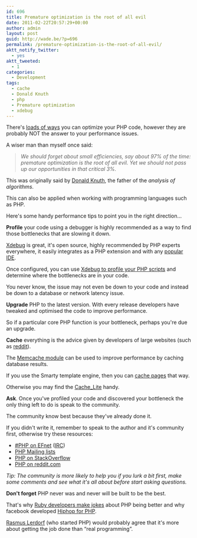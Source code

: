 ```yaml
---
id: 696
title: Premature optimization is the root of all evil
date: 2011-02-22T20:57:29+00:00
author: admin
layout: post
guid: http://wade.be/?p=696
permalink: /premature-optimization-is-the-root-of-all-evil/
aktt_notify_twitter:
  - yes
aktt_tweeted:
  - 1
categories:
  - Development
tags:
  - cache
  - Donald Knuth
  - php
  - Premature optimization
  - xdebug
---
```

<p class="lead">
  There's <a href="/50-php-optimisation-tips-revisited">loads of ways</a> you can optimize your PHP code, however they are probably NOT the answer to your performance issues.
</p>

A wiser man than myself once said:

> _We should forget about small efficiencies, say about 97% of the time: premature optimization is the root of all evil. Yet we should not pass up our opportunities in that critical 3%._

This was originally said by [Donald Knuth](http://en.wikipedia.org/wiki/Donald_Knuth), the father of the _analysis of algorithms_.

This can also be applied when working with programming languages such as PHP.

Here's some handy performance tips to point you in the right direction&#8230;

<!--more-->

**Profile** your code using a debugger is highly recommended as a way to find those bottlenecks that are slowing it down.

[Xdebug](http://xdebug.org) is great, it's open source, highly recommended by PHP experts everywhere, it easily integrates as a PHP extension and with any [popular IDE](http://www.ibm.com/developerworks/opensource/library/os-php-ide/index.html).

Once configured, you can use [Xdebug to profile your PHP scripts](http://www.xdebug.org/docs/profiler) and determine where the bottlenecks are in your code.

You never know, the issue may not even be down to your code and instead be down to a database or network latency issue.

**Upgrade** PHP to the latest version. With every release developers have tweaked and optimised the code to improve performance.

So if a particular core PHP function is your bottleneck, perhaps you're due an upgrade.

**Cache** everything is the advice given by developers of large websites (such as [reddit](http://highscalability.com/blog/2010/5/17/7-lessons-learned-while-building-reddit-to-270-million-page.html)).

The [Memcache module](http://php.net/memcache) can be used to improve performance by caching database results.

If you use the Smarty template engine, then you can [cache pages](http://www.smarty.net/docsv2/en/caching.tpl) that way.

Otherwise you may find the [Cache_Lite](http://pear.php.net/package/Cache_Lite) handy.

**Ask**. Once you've profiled your code and discovered your bottleneck the only thing left to do is speak to the community.

The community know best because they've already done it.

If you didn't write it, remember to speak to the author and it's community first, otherwise try these resources:

  * [#PHP on EFnet](http://chat.efnet.org/) ([IRC](irc://irc.efnet.org/php))
  * [PHP Mailing lists](http://php.net/mailing-lists.php)
  * [PHP on StackOverflow](http://stackoverflow.com/questions/tagged/php)
  * [PHP on reddit.com](http://www.reddit.com/r/PHP/)

_Tip: The community is more likely to help you if you lurk a bit first, make some comments and see what it's all about before start asking questions._

**Don't forget** PHP never was and never will be built to be the best.

That's why [Ruby developers make jokes](http://najafali.com/php-is-better-than-ruby.html) about PHP being better and why facebook developed [Hiphop for PHP](http://en.wikipedia.org/wiki/HipHop_for_PHP).

[Rasmus Lerdorf](http://en.wikipedia.org/wiki/Rasmus_Lerdorf) (who started PHP) would probably agree that it's more about getting the job done than &#8220;real programming&#8221;.
